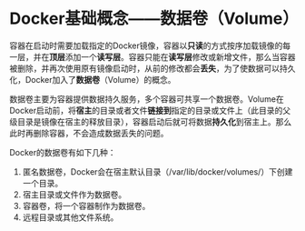 # Docker基础概念——数据卷（Volume）
容器在启动时需要加载指定的Docker镜像，容器以**只读**的方式按序加载镜像的每一层，并在**顶层**添加一个**读写层**。容器只能在**读写层**修改或新增文件，那么当容器被删除，并再次使用原有镜像启动时，从前的修改都会**丢失**，为了使数据可以持久化，Docker加入了**数据卷**（Volume）的概念。

数据卷主要为容器提供数据持久服务，多个容器可共享一个数据卷。Volume在Docker启动前，将**宿主**的目录或者文件**链接到**指定的目录或文件上（此目录的父级目录是镜像在宿主的释放目录），容器启动后就可将数据**持久化**到宿主上。那么此时再删除容器，不会造成数据丢失的问题。

Docker的数据卷有如下几种：
1. 匿名数据卷，Docker会在宿主默认目录（/var/lib/docker/volumes/）下创建一个目录。
2. 宿主目录或文件作为数据卷。
3. 容器卷，将一个容器制作为数据卷。
4. 远程目录或其他文件系统。
